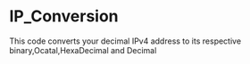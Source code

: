 # IP_Conversion
This code converts your decimal IPv4 address to its respective binary,Ocatal,HexaDecimal and Decimal
